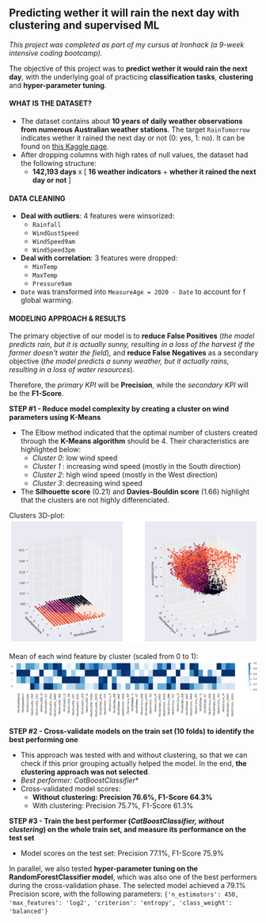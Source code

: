 ## Predicting wether it will rain the next day with clustering and supervised ML

*This project was completed as part of my cursus at Ironhack (a 9-week intensive coding bootcamp).*

The objective of this project was to **predict wether it would rain the next day**, with the underlying goal of practicing **classification tasks**, **clustering** and **hyper-parameter tuning**.

#### WHAT IS THE DATASET?

 - The dataset contains about **10 years of daily weather observations from numerous Australian weather stations**. The target `RainTomorrow` indicates wether it rained the next day or not (0: yes, 1: no). It can be found on [this Kaggle page](https://www.kaggle.com/jsphyg/weather-dataset-rattle-package). 
 - After dropping columns with high rates of null values, the dataset had the following structure:
	 - **142,193 days** x [ **16 weather indicators** + **whether it rained the next day or not** ]

#### DATA CLEANING

 - **Deal with outliers**: 4 features were winsorized:
	 - `Rainfall`
	 - `WindGustSpeed`
	 - `WindSpeed9am`
	 - `WindSpeed3pm`
 - **Deal with correlation**: 3 features were dropped:
	 - `MinTemp`
	 - `MaxTemp`
	 - `Pressure9am`
 - `Date` was transformed into `MeasureAge = 2020 - Date` to account for f global warming.

#### MODELING APPROACH & RESULTS

The primary objective of our model is to **reduce False Positives** (*the model predicts rain, but it is actually sunny, resulting in a loss of the harvest if the farmer doesn't water the field*), and **reduce False Negatives** as a secondary objective (*the model predicts a sunny weather, but it actually rains, resulting in a loss of water resources*).

Therefore, the *primary KPI* will be **Precision**, while the *secondary KPI* will be the **F1-Score**.

**STEP #1 - Reduce model complexity by creating a cluster on wind parameters using K-Means**

 - The Elbow method indicated that the optimal number of clusters created through the **K-Means algorithm** should be 4. Their characteristics are highlighted below:
	- *Cluster 0*: low wind speed
	- *Cluster 1* : increasing wind speed (mostly in the South direction)
	- *Cluster 2*: high wind speed (mostly in the West direction)
	- *Cluster 3*: decreasing wind speed
- The **Silhouette score** (0.21) and **Davies-Bouldin score** (1.66) highlight that the clusters are not highly differenciated.

Clusters 3D-plot:
![](https://raw.githubusercontent.com/gabrielleberanger/predicting-rain/master/graphs/clusters-3d-plot.png)

Mean of each wind feature by cluster (scaled from 0 to 1):
![](https://raw.githubusercontent.com/gabrielleberanger/predicting-rain/master/graphs/mean-of-each-wind-feature-by-cluster.png)

**STEP #2 -  Cross-validate models on the train set (10 folds) to identify the best performing one**
- This approach was tested with and without clustering, so that we can check if this prior grouping actually helped the model. In the end, **the clustering approach was not selected**.
-  **Best performer*: CatBoostClassifier**
- Cross-validated model scores:
	- **Without clustering: Precision 76.6%, F1-Score 64.3%**
	- With clustering: Precision 75.7%, F1-Score 61.3%

**STEP #3 - Train the best performer (*CatBoostClassifier, without clustering*) on the whole train set, and measure its performance on the test set**
- Model scores on the test set: Precision 77.1%, F1-Score 75.9%

In parallel, we also tested **hyper-parameter tuning on the RandomForestClassifier model**, which was also one of the best performers during the cross-validation phase. The selected model achieved a 79.1% Precision score, with the following parameters: `{'n_estimators': 450, 'max_features': 'log2', 'criterion': 'entropy', 'class_weight': 'balanced'}`

